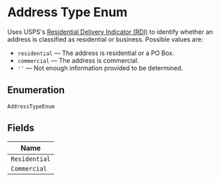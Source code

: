 
# Address Type Enum

Uses USPS's <a href="https://www.usps.com/nationalpremieraccounts/rdi.htm" target="_blank">Residential Delivery Indicator (RDI)</a> to identify
whether an address is classified as residential or
business. Possible values are:

* `residential` –– The address is residential or a PO Box.
* `commercial` –– The address is commercial.
* `''` –– Not enough information provided to be determined.

## Enumeration

`AddressTypeEnum`

## Fields

| Name |
|  --- |
| `Residential` |
| `Commercial` |

